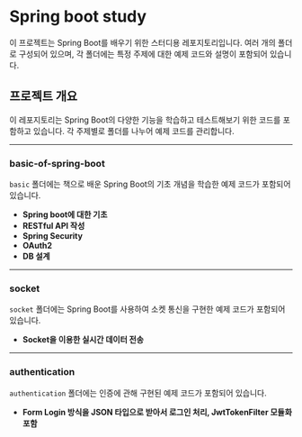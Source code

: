 # Spring boot study

이 프로젝트는 Spring Boot를 배우기 위한 스터디용 레포지토리입니다. 여러 개의 폴더로 구성되어 있으며, 각 폴더에는 특정 주제에 대한 예제 코드와 설명이 포함되어 있습니다.

## 프로젝트 개요

이 레포지토리는 Spring Boot의 다양한 기능을 학습하고 테스트해보기 위한 코드를 포함하고 있습니다. 각 주제별로 폴더를 나누어 예제 코드를 관리합니다.

---

### basic-of-spring-boot

`basic` 폴더에는 책으로 배운 Spring Boot의 기초 개념을 학습한 예제 코드가 포함되어 있습니다.

- **Spring boot에 대한 기초**
- **RESTful API 작성**
- **Spring Security**
- **OAuth2**
- **DB 설계**

---

### socket

`socket` 폴더에는 Spring Boot를 사용하여 소켓 통신을 구현한 예제 코드가 포함되어 있습니다.

- **Socket을 이용한 실시간 데이터 전송**

---

### authentication

`authentication` 폴더에는 인증에 관해 구현된 예제 코드가 포함되어 있습니다.

- **Form Login 방식을 JSON 타입으로 받아서 로그인 처리, JwtTokenFilter 모듈화 포함**
